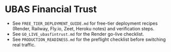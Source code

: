 # UBAS Financial Trust

- See `FREE_TIER_DEPLOYMENT_GUIDE.md` for free-tier deployment recipes (Render, Railway, Fly.io, Zeet, Heroku notes) and verification steps.
- See `GO_LIVE_ubasfintrust.md` for the Render go-live checklist.
- See `PRODUCTION_READINESS.md` for the preflight checklist before switching real traffic.
